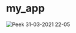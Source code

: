 # my_app

![Peek 31-03-2021 22-05](https://user-images.githubusercontent.com/81251657/113229729-ebcb6c80-926d-11eb-96ba-1e0f9116f7b2.gif)
